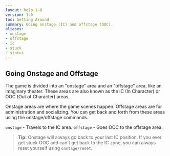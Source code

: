 ```yaml
---
layout: help_1-0
version: 1.0
toc: Getting Around
summary: Going onstage (IC) and offstage (OOC).
aliases:
- onstage
- offstage
- ic
- stuck
- status
---
```

## Going Onstage and Offstage

The game is divided into an "onstage" area and an "offstage" area, like an imaginary theater.  These areas are also known as the IC (In Character) or OOC (Out of Character) areas.

Onstage areas are where the game scenes happen.  Offstage areas are for administration and socializing.  You can get back and forth from these areas using the onstage/offstage commands.  

`onstage` - Travels to the IC area.
`offstage` - Goes OOC to the offstage area.

> **Tip:** Onstage will always go back to your last IC position.  If you ever get stuck OOC and can't get back to the IC zone, you can always reset yourself using `onstage/reset`.
